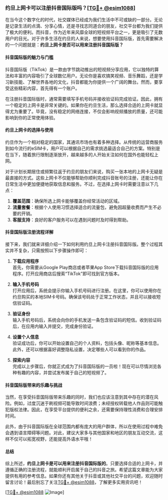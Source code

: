 ### 约旦上网卡可以注册抖音国际版吗？[[TG💪+ @esim1088](https://t.me/s/esim1088)]

在当今这个数字化的时代，社交媒体已经成为我们生活中不可或缺的一部分。无论是记录生活的点滴、分享心情，还是寻找志同道合的朋友，社交平台都为我们提供了极大的便利。而抖音，作为近年来风靡全球的短视频平台之一，更是吸引了无数用户的目光。对于许多生活在约旦的人来说，想要使用抖音国际版，首先需要解决的一个问题就是：**约旦上网卡是否可以用来注册抖音国际版？**

#### 抖音国际版的魅力与门槛

抖音国际版（TikTok）是一款由字节跳动推出的短视频分享应用，它以独特的算法和丰富的内容吸引了全球数亿用户。无论你是喜欢搞笑视频、音乐舞蹈，还是学习新技能、了解世界各地的文化，抖音都能为你提供一个广阔的舞台。然而，要享受这些精彩内容，首先得有一个账户。

在注册抖音国际版时，通常需要填写手机号码并接收验证码完成验证。因此，拥有一个稳定的上网卡是非常关键的。如果你在约旦生活，那么选择合适的上网卡就显得尤为重要了。毕竟，没有稳定的网络连接，不仅会影响视频播放的质量，还可能影响到你的正常使用体验。

#### 约旦上网卡的选择与使用

约旦作为一个相对稳定的国家，其通讯市场也有着多种选择。从传统的运营商服务到如今流行的eSIM卡，用户可以根据自己的需求挑选最适合自己的方案。特别是在当下，随着旅行限制逐渐放开，越来越多的人开始关注如何在国外也能轻松上网。

对于计划长期居住或频繁往返于约旦的朋友们来说，购买一张本地的上网卡无疑是最直接的方式。这些上网卡不仅能够帮助你顺利完成抖音账号的注册，还能让你在日常生活中更加便捷地获取信息和服务。不过，在选择上网卡时需要注意以下几点：

1. **覆盖范围**：确保所选上网卡能够覆盖你经常活动的区域。
2. **流量套餐**：根据个人使用习惯选择适合的流量包，避免因超量收费而产生不必要的开销。
3. **客服支持**：良好的客户服务可以在遇到问题时及时得到帮助。

#### 抖音国际版注册流程详解

接下来，我们就来详细介绍一下如何利用约旦上网卡注册抖音国际版。整个过程其实并不复杂，只需按照以下步骤操作即可：

1. **下载应用程序**  
   首先，你需要从Google Play商店或者苹果App Store下载抖音国际版的应用程序。打开应用商店后搜索“TikTok”即可找到官方版本。

2. **输入手机号码**  
   打开应用后，系统会提示你输入手机号码进行注册。在这里，你可以使用你在约旦购买的本地SIM卡号码。确保该号码处于正常工作状态，并且可以接收短信验证码。

3. **验证身份**  
   输入手机号码后，系统会向你的手机发送一条包含验证码的短信。收到验证码后，在应用内输入并提交，完成身份验证。

4. **设置个人信息**  
   验证成功后，你可以开始设置自己的个人资料，包括头像、昵称等基本信息。此外，还可以根据喜好调整隐私设置，决定哪些人可以看到你的作品。

5. **探索内容**  
   完成以上步骤后，你就正式成为了抖音国际版的一员啦！现在可以尽情浏览各种有趣的内容，并尝试发布属于自己的短视频了。

#### 抖音国际版带来的乐趣与挑战

当然，在享受抖音国际版带来乐趣的同时，我们也应该注意到其中存在的潜在风险。例如，过度沉迷于刷视频可能导致时间浪费；未经授权转载他人作品则可能触犯版权法律。因此，在享受平台提供的便利之余，还需要保持理性消费和合理安排时间。

此外，由于抖音国际版在全球范围内都有庞大的用户群体，所以在使用过程中难免会遇到语言障碍等问题。对此，建议大家多与其他国家和地区的朋友互动交流，这样不仅可以拓宽视野，还能提高外语水平哦！

#### 总结

综上所述，**约旦上网卡是可以用来注册抖音国际版的**。只要选择合适的上网卡，并遵循正确的注册流程，就能顺利开启属于自己的抖音之旅。希望这篇文章能为大家提供有用的参考信息。如果你还有其他关于抖音或其他社交平台的问题，欢迎随时留言讨论！最后别忘了关注[TG💪+ @esim1088](https://t.me/s/esim1088)，了解更多实用资讯吧！

[[TG💪+ @esim1088](https://t.me/s/esim1088) ![Image](https://i.postimg.cc/4NQfJmqS/Snipaste-2025-05-13-00-14-12.png)]